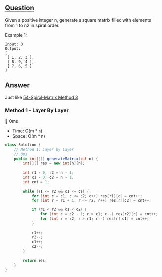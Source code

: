 ## [Question](https://leetcode.com/problems/spiral-matrix-ii/)

Given a positive integer n, generate a square matrix filled with elements from 1 to n2 in spiral order.

Example 1:

```
Input: 3
Output:
[
 [ 1, 2, 3 ],
 [ 8, 9, 4 ],
 [ 7, 6, 5 ]
]
```

## Answer
Just like [54-Spiral-Matrix Method 3](https://github.com/weltond/DataStructure/blob/master/LeetCode/array/54-Spiral-Matrix.md) 
### Method 1 - Layer By Layer
:rocket: 0ms 
- Time: O(m * n)
- Space: O(m * n)
```java
class Solution {
    // Method 1: Layer by Layer
    // 0ms
    public int[][] generateMatrix(int n) {
        int[][] res = new int[n][n];
        
        int r1 = 0, r2 = n - 1;
        int c1 = 0, c2 = n - 1;
        int cnt = 1;
        
        while (r1 <= r2 && c1 <= c2) {
            for (int c = c1; c <= c2; c++) res[r1][c] = cnt++;
            for (int r = r1 + 1; r <= r2; r++) res[r][c2] = cnt++;
            
            if (r1 < r2 && c1 < c2) {
                for (int c = c2 - 1; c > c1; c--) res[r2][c] = cnt++;
                for (int r = r2; r > r1; r--) res[r][c1] = cnt++;
            }
            
            r1++;
            r2--;
            c1++;
            c2--;
        }
        
        return res;
    }
}
```
